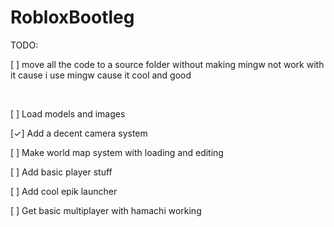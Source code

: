 # RobloxBootleg

<p>TODO:</p>
<p>[ ] move all the code to a source folder without making mingw not work with it cause i use mingw cause it cool and good</p>
<br/>
<p>[ ] Load models and images</p>
<p>[✓] Add a decent camera system</p>
<p>[ ] Make world map system with loading and editing</p>
<p>[ ] Add basic player stuff</p>
<p>[ ] Add cool epik launcher</p>
<p>[ ] Get basic multiplayer with hamachi working</p>
